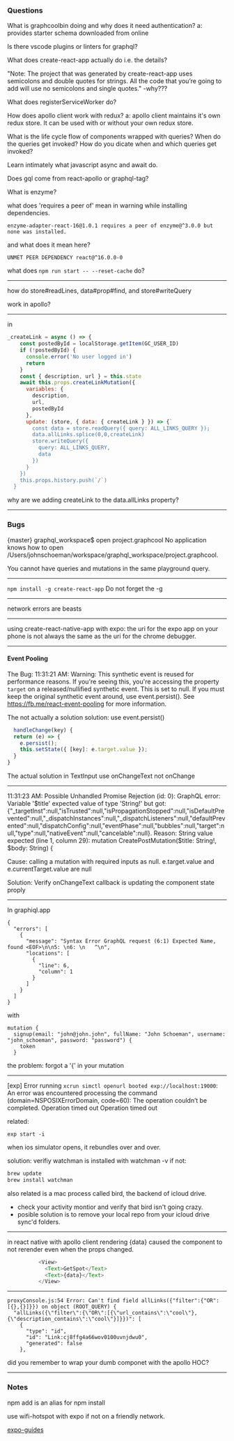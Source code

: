 ### Questions
What is graphcoolbin doing and why does it need authentication?
a: provides starter schema downloaded from online

Is there vscode plugins or linters for graphql?

What does create-react-app actually do i.e. the details?

"Note: The project that was generated by create-react-app uses semicolons and double quotes for strings. All the code that you’re going to add will use no semicolons and single quotes."  -why???

What does registerServiceWorker do?

How does apollo client work with redux?
a: apollo client maintains it's own redux store.  It can be used with or without your own redux store.

What is the life cycle flow of components wrapped with queries?
When do the queries get invoked?
How do you dicate when and which queries get invoked?

Learn intimately what javascript async and await do.

Does gql come from react-apollo or graphql-tag?

What is enzyme?

what does 'requires a peer of' mean in warning while installing dependencies.
```
enzyme-adapter-react-16@1.0.1 requires a peer of enzyme@^3.0.0 but none was installed.
```
and what does it mean here?
```
UNMET PEER DEPENDENCY react@^16.0.0-0
```

what does 
```npm run start -- --reset-cache```
do?

----

how do
store#readLines,
data#prop#find,
and
store#writeQuery

work in apollo?

----

in
```javascript
_createLink = async () => {
    const postedById = localStorage.getItem(GC_USER_ID)
    if (!postedById) {
      console.error('No user logged in')
      return
    }
    const { description, url } = this.state
    await this.props.createLinkMutation({
      variables: {
        description,
        url,
        postedById
      },
      update: (store, { data: { createLink } }) => {`
        const data = store.readQuery({ query: ALL_LINKS_QUERY });
        data.allLinks.splice(0,0,createLink)
        store.writeQuery({
          query: ALL_LINKS_QUERY,
          data
        })
      }
    })
    this.props.history.push(`/`)
  }
```

why are we adding createLink to the data.allLinks property?

---

### Bugs
  {master} graphql_workspace$ open project.graphcool 
  No application knows how to open /Users/johnschoeman/workspace/graphql_workspace/project.graphcool.

  You cannot have queries and mutations in the same playground query.

-----

  ```npm install -g create-react-app```
  Do not forget the -g

-----

  network errors are beasts

-----

  using create-react-native-app with expo: the uri for the expo app on your phone is not always the same as the uri for the chrome debugger.

-----
#### Event Pooling

  The Bug:
  11:31:21 AM: Warning: This synthetic event is reused for performance reasons. If you're seeing this, you're accessing the property `target` on a released/nullified synthetic event. This is set to null. If you must keep the original synthetic event around, use event.persist(). See https://fb.me/react-event-pooling for more information.

  The not actually a solution solution:
  use event.persist()
  ```javascript
    handleChange(key) {
    return (e) => {
      e.persist();
      this.setState({ [key]: e.target.value });
    }
  }
  ```
The actual solution
in TextInput use onChangeText not onChange

-----
  11:31:23 AM: Possible Unhandled Promise Rejection (id: 0):
GraphQL error: Variable '$title' expected value of type 'String!' but got: {"_targetInst":null,"isTrusted":null,"isPropagationStopped":null,"isDefaultPrevented":null,"_dispatchInstances":null,"_dispatchListeners":null,"defaultPrevented":null,"dispatchConfig":null,"eventPhase":null,"bubbles":null,"target":null,"type":null,"nativeEvent":null,"cancelable":null}. Reason: String value expected (line 1, column 29):
mutation CreatePostMutation($title: String!, $body: String) {

 Cause: calling a mutation with required inputs as null.
   e.target.value and e.currentTarget.value are null

Solution: Verify onChangeText callback is updating the component state proply

-----
In graphiql.app 
```
{
  "errors": [
    {
      "message": "Syntax Error GraphQL request (6:1) Expected Name, found <EOF>\n\n5: \n6: \n   ^\n",
      "locations": [
        {
          "line": 6,
          "column": 1
        }
      ]
    }
  ]
}
```
with
```
mutation {
  signup(email: "john@john.john", fullName: "John Schoeman", username: "john_schoeman", password: "password") {
    token
  }
```
the problem: forgot a '{' in your mutation

-----
[exp] Error running `xcrun simctl openurl booted exp://localhost:19000`: An error was encountered processing the command (domain=NSPOSIXErrorDomain, code=60):
The operation couldn’t be completed. Operation timed out
Operation timed out

related: 
```
exp start -i
```

when ios simulator opens, it rebundles over and over.

solution: verifiy watchman is installed with watchman -v
if not:
```bash
brew update
brew install watchman
```

also related is a mac process called bird, the backend of icloud drive.
- check your activity montior and verify that bird isn't going crazy.
- posible solution is to remove your local repo from your icloud drive sync'd folders.
-----

in react native with apollo client rendering {data} caused the component to not rerender even when the props changed.
```javascript
          <View>
            <Text>GetSpot</Text>
            <Text>{data}</Text>
          </View>
```
____

```
proxyConsole.js:54 Error: Can't find field allLinks({"filter":{"OR":[{},{}]}}) on object (ROOT_QUERY) {
  "allLinks({\"filter\":{\"OR\":[{\"url_contains\":\"cool\"},{\"description_contains\":\"cool\"}]}})": [
    {
      "type": "id",
      "id": "Link:cj8ffg4a66wov0100uvnjdwu0",
      "generated": false
    },

```

did you remember to wrap your dumb componet with the apollo HOC?

----
### Notes
npm add is an alias for npm install

use wifi-hotspot with expo if not on a friendly network.

[expo-guides](https://docs.expo.io/versions/latest/guides/)